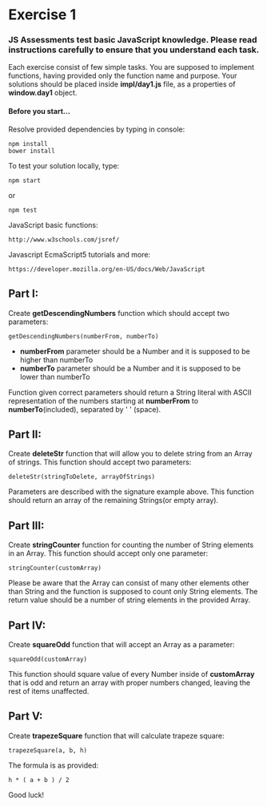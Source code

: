 # Exercise 1

### JS Assessments test basic JavaScript knowledge. Please read instructions carefully to ensure that you understand each task.

Each exercise consist of few simple tasks. You are supposed to implement functions, having provided only the function name and purpose.
Your solutions should be placed inside **impl/day1.js** file, as a properties of **window.day1** object.

#### Before you start...

Resolve provided dependencies by typing in console:

    npm install
    bower install

To test your solution locally, type:

    npm start

or

    npm test

JavaScript basic functions:

    http://www.w3schools.com/jsref/
Javascript EcmaScript5 tutorials and more:

    https://developer.mozilla.org/en-US/docs/Web/JavaScript



## Part I:

Create **getDescendingNumbers** function which should accept two parameters:

    getDescendingNumbers(numberFrom, numberTo)

-   **numberFrom** parameter should be a Number and it is supposed to be higher than numberTo
-   **numberTo** parameter should be a Number and it is supposed to be lower than numberTo

Function given correct parameters should return a String literal with ASCII representation of the numbers starting at **numberFrom** to **numberTo**(included), separated by ' ' (space).


## Part II:

Create **deleteStr** function that will allow you to delete string from an Array of strings. This function should accept two parameters:

    deleteStr(stringToDelete, arrayOfStrings)

Parameters are described with the signature example above. This function should return an array of the remaining Strings(or empty array).


## Part III:

Create **stringCounter** function for counting the number of String elements in an Array. This function should accept only one parameter:

    stringCounter(customArray)

Please be aware that the Array can consist of many other elements other than String and the function is supposed to count only String elements.
The return value should be a number of string elements in the provided Array.


## Part IV:

Create **squareOdd** function that will accept an Array as a parameter:

    squareOdd(customArray)

This function should square value of every Number inside of **customArray** that is odd and return an array with proper numbers changed, leaving the rest of items unaffected.

## Part V:

Create **trapezeSquare** function that will calculate trapeze square:

    trapezeSquare(a, b, h)

The formula is as provided:

    h * ( a + b ) / 2


Good luck!
